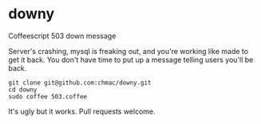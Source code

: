downy
=====

Coffeescript 503 down message

Server's crashing, mysql is freaking out, and you're working like made to get it back. You don't have time to put up a message telling users you'll be back.

```
git clone git@github.com:chmac/downy.git
cd downy
sudo coffee 503.coffee
```

It's ugly but it works. Pull requests welcome.
